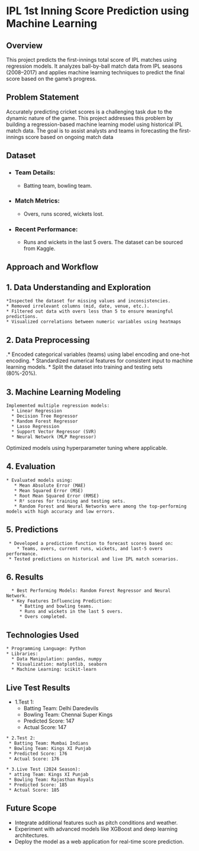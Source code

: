 # IPL 1st Inning Score Prediction using Machine Learning

 ## Overview
 This project predicts the first-innings total score of IPL matches using regression models. It analyzes ball-by-ball match data from IPL seasons (2008–2017) and applies machine learning techniques to predict the final score based on the game’s progress.

 ## Problem Statement
 Accurately predicting cricket scores is a challenging task due to the dynamic nature of the game. This project addresses this problem by building a regression-based machine learning model using historical IPL match data. The goal is to assist analysts and teams in forecasting the first-innings score based on ongoing match data

 ## Dataset 
 * ### Team Details:
    * Batting team, bowling team.
 * ### Match Metrics:
    * Overs, runs scored, wickets lost.
 * ### Recent Performance:
    * Runs and wickets in the last 5 overs.
 The dataset can be sourced from Kaggle. 

## Approach and Workflow
## 1. Data Understanding and Exploration
    *Inspected the dataset for missing values and inconsistencies.
    * Removed irrelevant columns (mid, date, venue, etc.).
    * Filtered out data with overs less than 5 to ensure meaningful predictions.
    * Visualized correlations between numeric variables using heatmaps
## 2. Data Preprocessing
   .* Encoded categorical variables (teams) using label encoding and one-hot encoding.
    * Standardized numerical features for consistent input to machine learning models.
    * Split the dataset into training and testing sets (80%-20%).
## 3. Machine Learning Modeling
    Implemented multiple regression models:
      * Linear Regression
      * Decision Tree Regressor
      * Random Forest Regressor
      * Lasso Regression
      * Support Vector Regressor (SVR)
      * Neural Network (MLP Regressor)
 Optimized models using hyperparameter tuning where applicable.

 ## 4. Evaluation
    * Evaluated models using:
       * Mean Absolute Error (MAE)
       * Mean Squared Error (MSE)
       * Root Mean Squared Error (RMSE)
       * R² scores for training and testing sets.
       * Random Forest and Neural Networks were among the top-performing models with high accuracy and low errors.
 ## 5. Predictions
     * Developed a prediction function to forecast scores based on:
        * Teams, overs, current runs, wickets, and last-5 overs performance.
     * Tested predictions on historical and live IPL match scenarios.
 ## 6. Results
      * Best Performing Models: Random Forest Regressor and Neural Network.
      * Key Features Influencing Prediction:
         * Batting and bowling teams.
         * Runs and wickets in the last 5 overs.
         * Overs completed.
 ## Technologies Used
    * Programming Language: Python
    * Libraries:
      * Data Manipulation: pandas, numpy
      * Visualization: matplotlib, seaborn
      * Machine Learning: scikit-learn
 ## Live Test Results
   * 1.Test 1:
      * Batting Team: Delhi Daredevils
      * Bowling Team: Chennai Super Kings
      * Predicted Score: 147
      * Actual Score: 147
        
    * 2.Test 2:
     * Batting Team: Mumbai Indians
     * Bowling Team: Kings XI Punjab
     * Predicted Score: 176
     * Actual Score: 176
    
    * 3.Live Test (2024 Season):
     * atting Team: Kings XI Punjab
     * Bowling Team: Rajasthan Royals
     * Predicted Score: 185
     * Actual Score: 185
## Future Scope
   * Integrate additional features such as pitch conditions and weather.
   * Experiment with advanced models like XGBoost and deep learning architectures.
   * Deploy the model as a web application for real-time score prediction.
